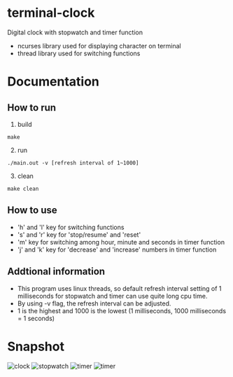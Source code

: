 # terminal-clock
Digital clock with stopwatch and timer function
* ncurses library used for displaying character on terminal
* thread library used for switching functions

# Documentation
## How to run
1. build
```make
make
```
2. run
```
./main.out -v [refresh interval of 1~1000]
```
3. clean
```
make clean
```
## How to use
* 'h' and 'l' key for switching functions
* 's' and 'r' key for 'stop/resume' and 'reset'
* 'm' key for switching among hour, minute and seconds in timer function
* 'j' and 'k' key for 'decrease' and 'increase' numbers in timer function

## Addtional information
* This program uses linux threads, so default refresh interval setting of 1 milliseconds for stopwatch and timer can use quite long cpu time. 
* By using -v flag, the refresh interval can be adjusted. 
* 1 is the highest and 1000 is the lowest (1 milliseconds, 1000 milliseconds = 1 seconds)

# Snapshot
![clock](https://user-images.githubusercontent.com/52111798/130354601-c6fe95f5-3a36-4190-a947-c2fc0eff9b87.jpg)
![stopwatch](https://user-images.githubusercontent.com/52111798/130354610-954de18b-fa09-4d4b-b8c9-6546aa1448ed.jpg)
![timer](https://user-images.githubusercontent.com/52111798/130354618-4708d0e8-299a-44ce-a687-ddc4a22152aa.jpg)
![timer](https://user-images.githubusercontent.com/52111798/130354620-b01c2194-a229-4075-a83e-62897235fe3c.jpg)

